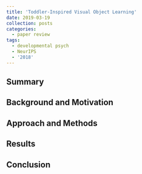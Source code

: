 ```yaml
---
title: 'Toddler-Inspired Visual Object Learning'
date: 2019-03-19
collection: posts
categories: 
  - paper review
tags:
  - developmental psych
  - NeurIPS
  - '2018'
---
```


Summary
------

Background and Motivation
------

Approach and Methods
------

Results
------

Conclusion
------
